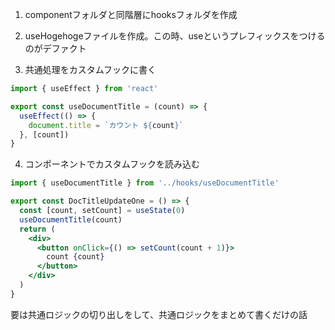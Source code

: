 1. componentフォルダと同階層にhooksフォルダを作成

2. useHogehogeファイルを作成。この時、useというプレフィックスをつけるのがデファクト

3. 共通処理をカスタムフックに書く
```jsx
import { useEffect } from 'react'

export const useDocumentTitle = (count) => {
  useEffect(() => {
    document.title = `カウント ${count}`
  }, [count])
}

```

4. コンポーネントでカスタムフックを読み込む
```jsx
import { useDocumentTitle } from '../hooks/useDocumentTitle'

export const DocTitleUpdateOne = () => {
  const [count, setCount] = useState(0)
  useDocumentTitle(count)
  return (
    <div>
      <button onClick={() => setCount(count + 1)}>
        count {count}
      </button>
    </div>
  )
}
```

要は共通ロジックの切り出しをして、共通ロジックをまとめて書くだけの話
